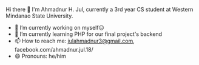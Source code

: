 Hi there 👋 
I'm Ahmadnur H. Jul, currently a 3rd year CS student at Western Mindanao State University.

- 🔭 I’m currently working on myself😔
- 🌱 I’m currently learning PHP for our final project's backend
- 📫 How to reach me: julahmadnur3@gmail.com,
                      facebook.com/ahmadnur.jul.18/
- 😄 Pronouns: he/him
